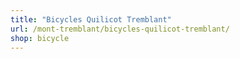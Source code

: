 ```yaml
---
title: "Bicycles Quilicot Tremblant"
url: /mont-tremblant/bicycles-quilicot-tremblant/
shop: bicycle
---
```

